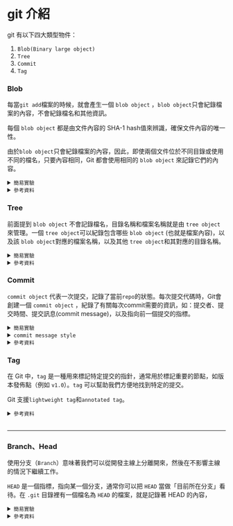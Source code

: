 # git 介紹

git 有以下四大類型物件：
1. `Blob(Binary large object)`
2. `Tree`
3. `Commit`
4. `Tag`

### Blob
每當`git add`檔案的時候，就會產生一個 `blob object` ，`blob object`只會紀錄檔案的內容，不會紀錄檔名和其他資訊。

每個 `blob object` 都是由文件內容的 SHA-1 hash值來辨識，確保文件內容的唯一性。

由於`blob object`只會紀錄檔案的內容，因此，即使兩個文件位於不同目錄或使用不同的檔名，只要內容相同，Git 都會使用相同的  `blob object` 來記錄它們的內容。

<details>
<summary> <code>簡易實驗</code></summary>

#### 建立 `blob object`
```bash
# 新增一個資料夾並初始化repo
mkdir git-test
cd git-test
git init
tree .git/object # 結果如下
```
<img src="./img/blob_init.png" style="width:200px"/>


```bash
vim main.py # 寫入一行 print('hello, world')
git add main.py
tree .git/object # 結果如下，可以看到多了一個資料夾
```
<img src="./img/blob_add_main.png" style="width:300px"/>

#### 查看 `blob object` 內容
```bash
git cat-file -t b2204a # git cat-file -t <sha-1 value>
git cat-file -p b2204a # git cat-file -p <sha-1 value>
```
<img src="./img/blob_catfile.png" style="width:300px"/>

#### 建立相同內容的文件
```bash
vim main_exp.py # 同樣寫入一行 print('hello, world')
git add main_exp.py
tree .git/object # 結果如下，並沒有多出新的東西
```
<img src="./img/blob_add_main.png" style="width:300px"/>

由此可知，即使兩個文件位於不同目錄或使用不同的檔名，只要內容相同，Git 都會使用相同的  `blob object` 來記錄它們的內容。
</details>
<details>

<summary> <code>參考資料</code></summary>

<https://medium.com/@flyotlin/%E4%BB%80%E9%BA%BC%E6%98%AFgit%E7%89%A9%E4%BB%B6-ebbeb3b22f9c>
<https://titangene.github.io/article/git--blob-object.html>

</details>

### Tree

前面提到 `blob object` 不會記錄檔名，目錄名稱和檔案名稱就是由 `tree object`來管理。一個 `tree object`可以紀錄包含哪些 `blob object` (也就是檔案內容)，以及該 `blob object`對應的檔案名稱，以及其他 `tree object`和其對應的目錄名稱。

<details>
<summary> <code>簡易實驗</code></summary>

#### 將前面 git add 的檔案提交
```bash
# in /git-test
git commit -m "init commit" 
tree .git/objects
```
<img src="./img/tree_initcommit.png" style="width:300px"/>

#### 查看 `tree object` 內容
```bash
git cat-file -t f63acd # git cat-file -t <sha-1 value>
git cat-file -p f63acd # git cat-file -p <sha-1 value>
```
<img src="./img/tree_catfile.png" style="width:300px"/>

由此可見，一個 `tree object`可以紀錄包含哪些 `blob object` (也就是檔案內容)，以及該 `blob object`對應的檔案名稱
</details>
<details>

<summary> <code>參考資料</code></summary>

<https://medium.com/@flyotlin/%E4%BB%80%E9%BA%BC%E6%98%AFgit%E7%89%A9%E4%BB%B6-ebbeb3b22f9c>
<https://titangene.github.io/article/git-tree-object.html>

</details>

### Commit
`commit object` 代表一次提交，記錄了當前`repo`的狀態。每次提交代碼時，Git會創建一個 `commit object` ，紀錄了有關每次commit需要的資訊，如：提交者、提交時間、提交訊息(commit message)，以及指向前一個提交的指標。


<details>
<summary> <code>簡易實驗</code></summary>

#### 查看 `commit object` 內容
前面介紹tree的部分，commit 之後查看`tree .git/objects` 時，有一個資料夾還沒看過內容

<img src="./img/commit_tree.jpg" style="width:300px"/>

```bash
git cat-file -t 7b47b1 # git cat-file -t <sha-1 value>
git cat-file -p 7b47b1 # git cat-file -p <sha-1 value>
```

<img src="./img/commit.png" style="width:300px"/>

這邊就可以看到，建立一個commit之後，Git確實有建立`commit object`，以及這個object裡面的內容。
</details>

<details>
<summary> <code>commit message style</code></summary>
<br />
commit message的完整格式如下：

```
type: subject

body

footer
```
#### Type
- **feat**: a new feature
- **fix**: a bug fix
- **docs**: changes to documentation
- **style**: formatting, missing semi colons, etc; no code change
- **refactor**: refactoring production code
- **test**: adding tests, refactoring test; no production code change
- **chore**: updating build tasks, package manager configs, etc; no production code change

#### Subject
Subjects should be no greater than 50 characters, should begin with a capital letter and do not end with a period.

Use an imperative tone to describe what a commit does, rather than what it did. For example, use change; not changed or changes.

#### Body
Not all commits are complex enough to warrant a body, therefore it is optional and only used when a commit requires a bit of explanation and context. Use the body to explain the what and why of a commit, not the how.

When writing a body, the blank line between the title and the body is required and you should limit the length of each line to no more than 72 characters.
#### Footer
The footer is optional and is used to reference issue tracker IDs.
</details>
<details>

<summary> <code>參考資料</code></summary>

<https://medium.com/@flyotlin/%E4%BB%80%E9%BA%BC%E6%98%AFgit%E7%89%A9%E4%BB%B6-ebbeb3b22f9c>
 
<https://github.com/android/architecture-samples/issues/300>
 
<https://git-scm.com/book/zh-tw/v2/%E4%BD%BF%E7%94%A8-Git-%E5%88%86%E6%94%AF-%E7%B0%A1%E8%BF%B0%E5%88%86%E6%94%AF>
</details>

### Tag
在 Git 中，`tag` 是一種用來標記特定提交的指針，通常用於標記重要的節點，如版本發佈點（例如 `v1.0`）。`tag` 可以幫助我們方便地找到特定的提交。

Git 支援`lightweight tag`和`annotated tag`。

<details>

<summary> <code>參考資料</code></summary>

<https://medium.com/@flyotlin/%E4%BB%80%E9%BA%BC%E6%98%AFgit%E7%89%A9%E4%BB%B6-ebbeb3b22f9c>
</details>
<br />

---

### Branch、Head

使用分支（`Branch`）意味著我們可以從開發主線上分離開來，然後在不影響主線的情況下繼續工作。

`HEAD` 是一個指標，指向某一個分支，通常你可以把 `HEAD` 當做「目前所在分支」看待。在 `.git` 目錄裡有一個檔名為 `HEAD` 的檔案，就是記錄著 HEAD 的內容，
<details>
<summary> <code>簡易實驗</code></summary>

#### 查看當前`Branch`、`HEAD`
```bash
cat .git/HEAD
cat .git/refs/heads/master
```
<img src="./img/branch_current.png" style="width:300px"/>

由此可見，所謂的分支其實就是一個紀錄**某個 Commit 的 SHA-1 值**的檔案（只有 40 個字元），因此我們可以靈活地在Git上對分支進行操作（建立新分支、切換或合併分支）。

#### 切換`Branch`
```bash
git branch exp # 建立新分支
git switch exp # 切換到新分支
cat .git/HEAD
cat .git/refs/heads/exp 
```
<img src="./img/branch_switch.png" style="width:300px"/>

可以看到`HEAD`的指向改變了，由於我們尚未在`exp`這個分支上建立新的commit，因此可以發現`cat .git/refs/heads/exp`和`cat .git/refs/heads/master`印出的是同一個commit的SHA-1值。
#### 在新的`Branch`上建立commit
```bash
git add .
git commit -m "test"
cat .git/refs/heads/exp
git log --oneline
```
接著在exp這個分支上，修改任一檔案並建立commit（如下圖），可以看到`cat .git/refs/heads/exp`的值改變了，HEAD指向我們新建立的commit
 
<img src="./img/branch_switch_commit.png" style="width:300px"/>

#### detached HEAD
前面提到 `HEAD` 通常會指向當前分支，而當前分支通常會指向該分支頂端的 commit (也就是該分支最新的 commit)。不過在某些情況下，會發生 HEAD 不是指向分支，而是指向某個 commit，而這個狀態的 `HEAD` 就被稱為`detached HEAD`。

例如，若使用 `git checkout` 跳至某個過去的 commit， Git 則會提醒你正在`detached HEAD` 狀態。
```bash
# on master branch
git commit -m "test detached HEAD"
git log --oneline 
git checkout 7b47b1d # 跳回過去某個commit
```

<img src="./img/detached_HEAD.png" style="width:300px"/>

可以看到現在HEAD指向的是7b47b1d這個commit，而非指向一個分支。

若想要離開 `detached HEAD` 狀態，只需要讓HEAD再次指向分支，例如：`git switch master`。

<img src="./img/detached_HEAD_checkout.png" style="width:300px"/>


</details>
<details>
<summary> <code>參考資料</code></summary>

<https://gitbook.tw/>

<https://git-scm.com/book/zh-tw/v2/%E4%BD%BF%E7%94%A8-Git-%E5%88%86%E6%94%AF-%E7%B0%A1%E8%BF%B0%E5%88%86%E6%94%AF>

<https://titangene.github.io/article/git-detached-head.html>
</details>

